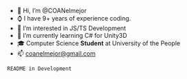 - 👋 Hi, I’m @COANelmejor
- ⌚️ I have 9+ years of experience coding.
- 👀 I’m interested in JS/TS Development
- 🌱 I’m currently learning C# for Unity3D
- 🎓 Computer Science **Student** at University of the People
- 📫 coanelmejor@gmail.com

`README in Development`
<!---
COANelmejor/COANelmejor is a ✨ special ✨ repository because its `README.md` (this file) appears on your GitHub profile.
You can click the Preview link to take a look at your changes.
--->
